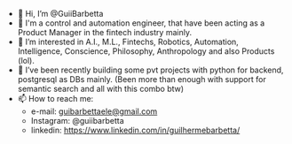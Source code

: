 - 👋 Hi, I’m @GuiiBarbetta
- 🤖 I'm a control and automation engineer, that have been acting as a Product Manager in the fintech industry mainly.
- 👀 I’m interested in A.I., M.L., Fintechs, Robotics, Automation, Intelligence, Conscience, Philosophy, Anthropology and also Products (lol).
- 🌱 I’ve been recently building some pvt projects with python for backend, postgresql as DBs mainly. (Been more than enough with support for semantic search and all with this combo btw) 
- 📫 How to reach me:  
    - e-mail: guibarbettaele@gmail.com 
    - Instagram: @guiibarbetta 
    - linkedin: https://www.linkedin.com/in/guilhermebarbetta/
<!---
GuiiBarbetta/GuiiBarbetta is a ✨ special ✨ repository because its `README.md` (this file) appears on your GitHub profile.
You can click the Preview link to take a look at your changes.
--->
